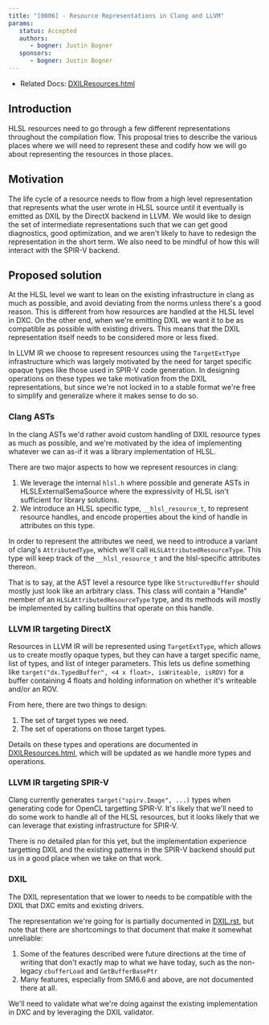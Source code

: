 ```yaml
---
title: "[0006] - Resource Representations in Clang and LLVM"
params:
   status: Accepted
   authors:
      - bogner: Justin Bogner
   sponsors:
      - bogner: Justin Bogner
---
```


* Related Docs: [DXILResources.html]

## Introduction

HLSL resources need to go through a few different representations throughout
the compilation flow. This proposal tries to describe the various places where
we will need to represent these and codify how we will go about representing
the resources in those places.

## Motivation

The life cycle of a resource needs to flow from a high level representation
that represents what the user wrote in HLSL source until it eventually is
emitted as DXIL by the DirectX backend in LLVM. We would like to design the set
of intermediate representations such that we can get good diagnostics, good
optimization, and we aren't likely to have to redesign the representation in
the short term. We also need to be mindful of how this will interact with the
SPIR-V backend.

## Proposed solution

At the HLSL level we want to lean on the existing infrastructure in clang as
much as possible, and avoid deviating from the norms unless there's a good
reason. This is different from how resources are handled at the HLSL level in
DXC. On the other end, when we're emitting DXIL we want it to be as compatible
as possible with existing drivers. This means that the DXIL representation
itself needs to be considered more or less fixed.

In LLVM IR we choose to represent resources using the ``TargetExtType``
infrastructure which was largely motivated by the need for target specific
opaque types like those used in SPIR-V code generation. In designing operations
on these types we take motivation from the DXIL representations, but since
we're not locked in to a stable format we're free to simplify and generalize
where it makes sense to do so.

### Clang ASTs

In the clang ASTs we'd rather avoid custom handling of DXIL resource types as
much as possible, and we're motivated by the idea of implementing whatever we
can as-if it was a library implementation of HLSL.

There are two major aspects to how we represent resources in clang:

1. We leverage the internal ``hlsl.h`` where possible and generate ASTs in
   HLSLExternalSemaSource where the expressivity of HLSL isn't sufficient for
   library solutions.
2. We introduce an HLSL specific type, ``__hlsl_resource_t``, to represent
   resource handles, and encode properties about the kind of handle in
   attributes on this type.

In order to represent the attributes we need, we need to introduce a variant of
clang's ``AttributedType``, which we'll call ``HLSLAttributedResourceType``.
This type will keep track of the ``__hlsl_resource_t`` and the hlsl-specific
attributes thereon.

That is to say, at the AST level a resource type like ``StructuredBuffer``
should mostly just look like an arbitrary class. This class will contain a
"Handle" member of an ``HLSLAttributedResourceType`` type, and its methods will
mostly be implemented by calling builtins that operate on this handle.

### LLVM IR targeting DirectX

Resources in LLVM IR will be represented using ``TargetExtType``, which allows
us to create mostly opaque types, but they can have a target specific name,
list of types, and list of integer parameters. This lets us define something
like ``target("dx.TypedBuffer", <4 x float>, isWriteable, isROV)`` for a buffer
containing 4 floats and holding information on whether it's writeable and/or an
ROV.

From here, there are two things to design:

1. The set of target types we need.
2. The set of operations on those target types.

Details on these types and operations are documented in [DXILResources.html],
which will be updated as we handle more types and operations.

### LLVM IR targeting SPIR-V

Clang currently generates ``target("spirv.Image", ...)`` types when generating
code for OpenCL targetting SPIR-V. It's likely that we'll need to do some work
to handle all of the HLSL resources, but it looks likely that we can leverage
that existing infrastructure for SPIR-V.

There is no detailed plan for this yet, but the implementation experience
targetting DXIL and the existing patterns in the SPIR-V backend should put us
in a good place when we take on that work.

### DXIL

The DXIL representation that we lower to needs to be compatible with the DXIL
that DXC emits and existing drivers.

The representation we're going for is partially documented in [DXIL.rst], but
note that there are shortcomings to that document that make it somewhat
unreliable:

1. Some of the features described were future directions at the time of writing
   that don't exactly map to what we have today, such as the non-legacy
   ``cbufferLoad`` and ``GetBufferBasePtr``
2. Many features, especially from SM6.6 and above, are not documented there at
   all.

We'll need to validate what we're doing against the existing implementation in
DXC and by leveraging the DXIL validator.

[DXILResources.html]: https://llvm.org/docs/DirectX/DXILResources.html
[DXIL.rst]: https://github.com/microsoft/DirectXShaderCompiler/blob/main/docs/DXIL.rst#shader-resources
